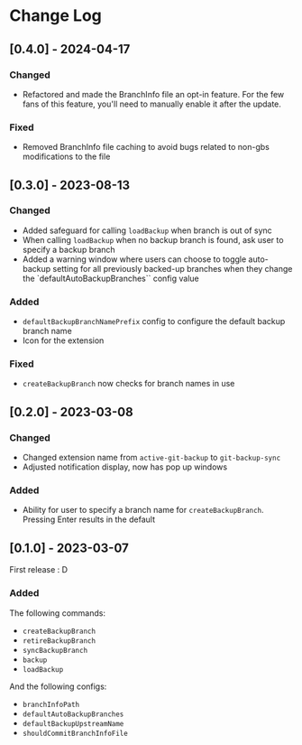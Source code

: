 # Change Log

## [0.4.0] - 2024-04-17

### Changed
- Refactored and made the BranchInfo file an opt-in feature. For the few fans of this feature, you'll need to manually enable it after the update.

### Fixed
- Removed BranchInfo file caching to avoid bugs related to non-gbs modifications to the file


## [0.3.0] - 2023-08-13

### Changed
- Added safeguard for calling `loadBackup` when branch is out of sync
- When calling `loadBackup` when no backup branch is found, ask user to specify a backup branch
- Added a warning window where users can choose to toggle auto-backup setting for all previously backed-up branches when they change the `defaultAutoBackupBranches`` config value

### Added
- `defaultBackupBranchNamePrefix` config to configure the default backup branch name
- Icon for the extension

### Fixed
- `createBackupBranch` now checks for branch names in use



## [0.2.0] - 2023-03-08

### Changed
- Changed extension name from `active-git-backup` to `git-backup-sync`
- Adjusted notification display, now has pop up windows

### Added
- Ability for user to specify a branch name for `createBackupBranch`. Pressing Enter results in the default

## [0.1.0] - 2023-03-07

First release : D

### Added
The following commands:
- `createBackupBranch`
- `retireBackupBranch`
- `syncBackupBranch`
- `backup`
- `loadBackup`

And the following configs:
- `branchInfoPath`
- `defaultAutoBackupBranches`
- `defaultBackupUpstreamName`
- `shouldCommitBranchInfoFile`